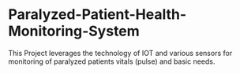 # Paralyzed-Patient-Health-Monitoring-System
This Project leverages the technology of IOT and various sensors for monitoring of paralyzed patients vitals (pulse) and basic needs. 
